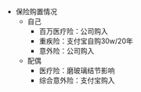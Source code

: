 - 保险购置情况
	- 自己
		- 百万医疗险：公司购入
		- 重疾险：支付宝自购30w/20年
		- 意外险：公司购入
	- 配偶
		- 医疗险：磨玻璃结节影响
		- 综合意外险：支付宝购入